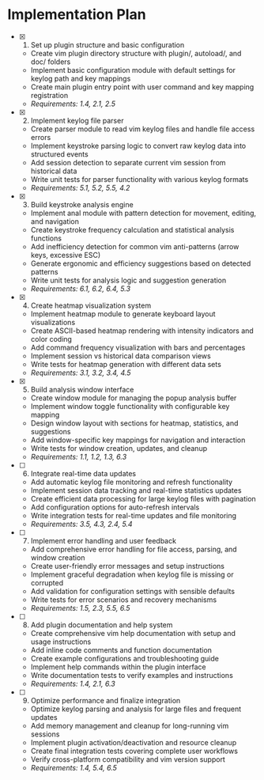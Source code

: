 # Implementation Plan

- [x] 1. Set up plugin structure and basic configuration
  - Create vim plugin directory structure with plugin/, autoload/, and doc/ folders
  - Implement basic configuration module with default settings for keylog path and key mappings
  - Create main plugin entry point with user command and key mapping registration
  - _Requirements: 1.4, 2.1, 2.5_

- [x] 2. Implement keylog file parser
  - Create parser module to read vim keylog files and handle file access errors
  - Implement keystroke parsing logic to convert raw keylog data into structured events
  - Add session detection to separate current vim session from historical data
  - Write unit tests for parser functionality with various keylog formats
  - _Requirements: 5.1, 5.2, 5.5, 4.2_

- [x] 3. Build keystroke analysis engine
  - Implement anal module with pattern detection for movement, editing, and navigation
  - Create keystroke frequency calculation and statistical analysis functions
  - Add inefficiency detection for common vim anti-patterns (arrow keys, excessive ESC)
  - Generate ergonomic and efficiency suggestions based on detected patterns
  - Write unit tests for analysis logic and suggestion generation
  - _Requirements: 6.1, 6.2, 6.4, 5.3_

- [x] 4. Create heatmap visualization system
  - Implement heatmap module to generate keyboard layout visualizations
  - Create ASCII-based heatmap rendering with intensity indicators and color coding
  - Add command frequency visualization with bars and percentages
  - Implement session vs historical data comparison views
  - Write tests for heatmap generation with different data sets
  - _Requirements: 3.1, 3.2, 3.4, 4.5_

- [x] 5. Build analysis window interface
  - Create window module for managing the popup analysis buffer
  - Implement window toggle functionality with configurable key mapping
  - Design window layout with sections for heatmap, statistics, and suggestions
  - Add window-specific key mappings for navigation and interaction
  - Write tests for window creation, updates, and cleanup
  - _Requirements: 1.1, 1.2, 1.3, 6.3_

- [ ] 6. Integrate real-time data updates
  - Add automatic keylog file monitoring and refresh functionality
  - Implement session data tracking and real-time statistics updates
  - Create efficient data processing for large keylog files with pagination
  - Add configuration options for auto-refresh intervals
  - Write integration tests for real-time updates and file monitoring
  - _Requirements: 3.5, 4.3, 2.4, 5.4_

- [ ] 7. Implement error handling and user feedback
  - Add comprehensive error handling for file access, parsing, and window creation
  - Create user-friendly error messages and setup instructions
  - Implement graceful degradation when keylog file is missing or corrupted
  - Add validation for configuration settings with sensible defaults
  - Write tests for error scenarios and recovery mechanisms
  - _Requirements: 1.5, 2.3, 5.5, 6.5_

- [ ] 8. Add plugin documentation and help system
  - Create comprehensive vim help documentation with setup and usage instructions
  - Add inline code comments and function documentation
  - Create example configurations and troubleshooting guide
  - Implement help commands within the plugin interface
  - Write documentation tests to verify examples and instructions
  - _Requirements: 1.4, 2.1, 6.3_

- [ ] 9. Optimize performance and finalize integration
  - Optimize keylog parsing and analysis for large files and frequent updates
  - Add memory management and cleanup for long-running vim sessions
  - Implement plugin activation/deactivation and resource cleanup
  - Create final integration tests covering complete user workflows
  - Verify cross-platform compatibility and vim version support
  - _Requirements: 1.4, 5.4, 6.5_
